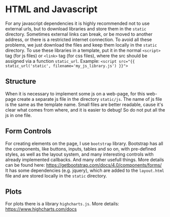 # HTML and Javascript
For any javascript dependencies it is highly recommended not to use external urls, but to download libraries and store them in the `static` directory. Sometimes external links can break, or be moved to another address, or there is a restricted internet connection. To avoid all these problems, we just download the files and keep them locally in the `static` directory.
To use these libraries in a template, put it in the normal `<script>` tag (for js files) or `<link>` tag (for css files), where the src should be assigned via a function `static_url`. Example:
`<script src="{{ static_url('static', filename='my_js_library.js') }}">`

## Structure
When it is necessary to implement some js on a web-page, for this web-page create a separate js file in the directory `static/js`. The name of js file is the same as the template name. Small files are better readable, cause it's clear what comes from where, and it is easier to debug! So do not put all the js in one file.

## Form Controls
For creating elements on the page, I use `bootstrap` library. Bootstrap has all the components, like buttons, inputs, tables and so on, with pre-defined styles, as well as the layout system, and many interesting controls with already implemented callbacks. And many other usefull things. More details can be found here: https://getbootstrap.com/docs/4.0/components/forms/
It has some dependencies (e.g. jquery), which are added to the `layout.html` file and are stored locally in the `static` directory.

## Plots
For plots there is a library `highcharts.js`.  More details: https://www.highcharts.com/docs
